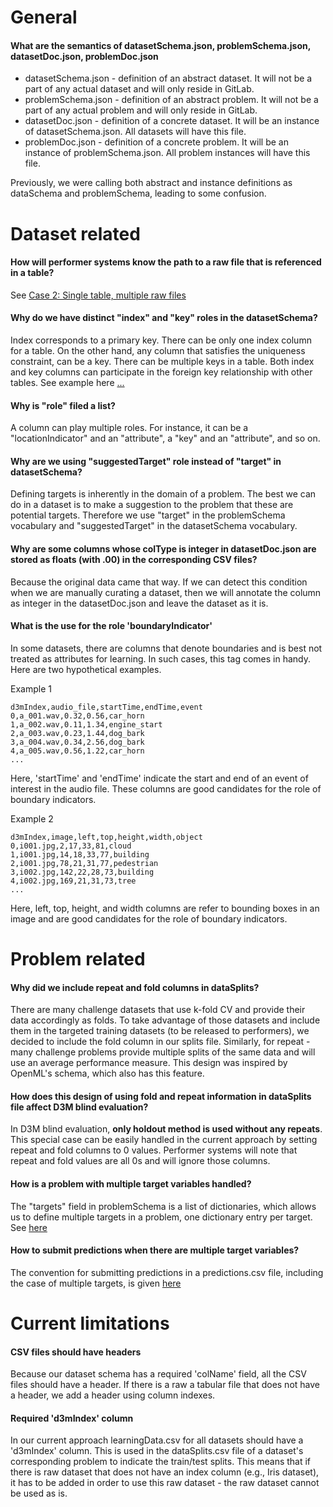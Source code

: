 # General

#### What are the semantics of datasetSchema.json, problemSchema.json, datasetDoc.json, problemDoc.json <a id="semantics"></a>
- datasetSchema.json - definition of an abstract dataset. It will not be a part of any actual dataset and will only reside in GitLab.
- problemSchema.json - definition of an abstract problem. It will not be a part of any actual problem and will only reside in GitLab.
- datasetDoc.json - definition of a concrete dataset. It will be an instance of datasetSchema.json. All datasets will have this file.
- problemDoc.json - definition of a concrete problem. It will be an instance of problemSchema.json. All problem instances will have this file.

Previously, we were calling both abstract and instance definitions as dataSchema and problemSchema, leading to some confusion.  

# Dataset related

#### How will performer systems know the path to a raw file that is referenced in a table?
See [Case 2: Single table, multiple raw files](datasetSchema.md#case-2)

#### Why do we have distinct "index" and "key" roles in the datasetSchema? <a id="index-key"></a>

Index corresponds to a primary key. There can be only one index column for a table. On the other hand, any column that satisfies the uniqueness constraint, can be a key. There can be multiple keys in a table. Both index and key columns can participate in the foreign key relationship with other tables. See example here [...](datasetSchema.md#case-3)

#### Why is "role" filed a list?

A column can play multiple roles. For instance, it can be a "locationIndicator" and an "attribute", a "key" and an "attribute", and so on.

#### Why are we using "suggestedTarget" role instead of "target" in datasetSchema? <a id="suggested-targets"></a>

Defining targets is inherently in the domain of a problem. The best we can do in a dataset is to make a suggestion to the problem that these are potential targets. Therefore we use "target" in the problemSchema vocabulary and "suggestedTarget" in the datasetSchema vocabulary.

#### Why are some columns whose colType is integer in datasetDoc.json are stored as floats (with .00) in the corresponding CSV files?

Because the original data came that way. If we can detect this condition when we are manually curating a dataset, then we will annotate the column as integer in the datasetDoc.json and leave the dataset as it is.

#### What is the use for the role 'boundaryIndicator'
In some datasets, there are columns that denote boundaries and is best not treated as attributes for learning. In such cases, this tag comes in handy. Here are two hypothetical examples.

Example 1
```
d3mIndex,audio_file,startTime,endTime,event
0,a_001.wav,0.32,0.56,car_horn
1,a_002.wav,0.11,1.34,engine_start
2,a_003.wav,0.23,1.44,dog_bark
3,a_004.wav,0.34,2.56,dog_bark
4,a_005.wav,0.56,1.22,car_horn
...
```
Here, 'startTime' and 'endTime' indicate the start and end of an event of interest in the audio file. These columns are good candidates for the role of boundary indicators.

Example 2
```
d3mIndex,image,left,top,height,width,object
0,i001.jpg,2,17,33,81,cloud
1,i001.jpg,14,18,33,77,building
2,i001.jpg,78,21,31,77,pedestrian
3,i002.jpg,142,22,28,73,building
4,i002.jpg,169,21,31,73,tree
...
```
Here, left, top, height, and width columns are refer to bounding boxes in an image and are good candidates for the role of boundary indicators.

# Problem related

#### Why did we include repeat and fold columns in dataSplits?

There are many challenge datasets that use k-fold CV and provide their data accordingly as folds. To take advantage of those datasets and include them in the targeted training datasets (to be released to performers), we decided to include the fold column in our splits file. Similarly, for repeat - many challenge problems provide multiple splits of the same data and will use an average performance measure. This design was inspired by OpenML's schema, which also has this feature.

#### How does this design of using fold and repeat information in dataSplits file affect D3M blind evaluation?

In D3M blind evaluation, __only holdout method is used without any repeats__. This special case can be easily handled in the current approach by setting repeat and fold columns to 0 values. Performer systems will note that repeat and fold values are all 0s and will ignore those columns.

#### How is a problem with multiple target variables handled?

The "targets" field in problemSchema is a list of dictionaries, which allows us to define multiple targets in a problem, one dictionary entry per target. See [here](problemSchema.md#target-index)


#### How to submit predictions when there are multiple target variables?

The convention for submitting predictions in a predictions.csv file, including the case of multiple targets, is given [here](problemSchema.md#predictions-file)

# Current limitations

#### CSV files should have headers
Because our dataset schema has a required 'colName'  field, all the CSV files should have a header. If there is a raw a tabular file that does not have a header, we add a header using column indexes.

#### Required 'd3mIndex' column
In our current approach learningData.csv for all datasets should have a 'd3mIndex' column. This is used in the dataSplits.csv file of a dataset's corresponding problem to indicate the train/test splits. This means that if there is raw dataset that does not have an index column (e.g., Iris dataset), it has to be added in order to use this raw dataset - the raw dataset cannot be used as is.

